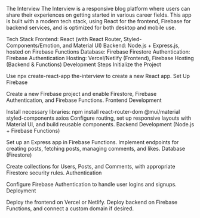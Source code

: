 The Interview
The Interview is a responsive blog platform where users can share their experiences on getting started in various career fields. This app is built with a modern tech stack, using React for the frontend, Firebase for backend services, and is optimized for both desktop and mobile use.

Tech Stack
Frontend: React (with React Router, Styled-Components/Emotion, and Material UI)
Backend: Node.js + Express.js, hosted on Firebase Functions
Database: Firebase Firestore
Authentication: Firebase Authentication
Hosting: Vercel/Netlify (Frontend), Firebase Hosting (Backend & Functions)
Development Steps
Initialize the Project

Use npx create-react-app the-interview to create a new React app.
Set Up Firebase

Create a new Firebase project and enable Firestore, Firebase Authentication, and Firebase Functions.
Frontend Development

Install necessary libraries: npm install react-router-dom @mui/material styled-components axios
Configure routing, set up responsive layouts with Material UI, and build reusable components.
Backend Development (Node.js + Firebase Functions)

Set up an Express app in Firebase Functions.
Implement endpoints for creating posts, fetching posts, managing comments, and likes.
Database (Firestore)

Create collections for Users, Posts, and Comments, with appropriate Firestore security rules.
Authentication

Configure Firebase Authentication to handle user logins and signups.
Deployment

Deploy the frontend on Vercel or Netlify.
Deploy backend on Firebase Functions, and connect a custom domain if desired.
